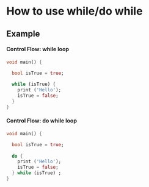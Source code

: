 # How to use while/do while

## Example

#### Control Flow: while loop
```dart
void main() {

  bool isTrue = true;
  
  while (isTrue) {
    print ('Hello');
    isTrue = false;
  }
}
```

#### Control Flow: do while loop
```dart
void main() {

  bool isTrue = true;
  
  do {
    print ('Hello');
    isTrue = false;
  } while (isTrue) ;
}
```
